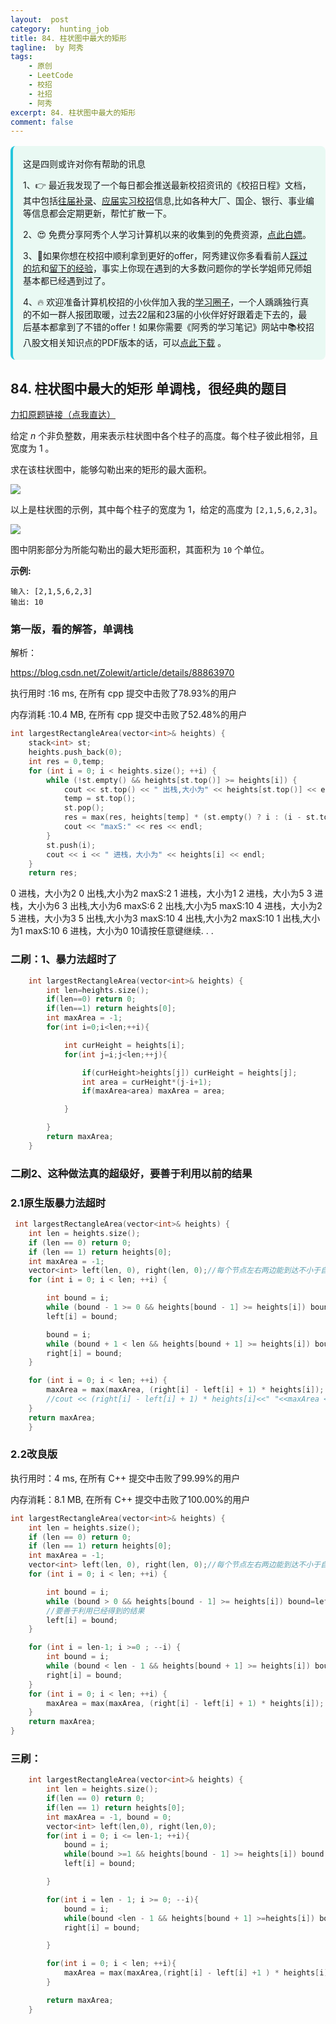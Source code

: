 ```yaml
---
layout:  post
category:  hunting_job
title: 84. 柱状图中最大的矩形
tagline:  by 阿秀
tags:
    - 原创
    - LeetCode
    - 校招
    - 社招
    - 阿秀
excerpt: 84. 柱状图中最大的矩形
comment: false
---
```






<div style="border-color: #24C6DC;
            background-color: #e9f9f3;         
            margin: 1rem 0;
        padding: .25rem 1rem;
        border-left-width: .3rem;
        border-left-style: solid;
        border-radius: .5rem;
        color: inherit;">
  <p>这是四则或许对你有帮助的讯息</p>
  <p>1、👉 最近我发现了一个每日都会推送最新校招资讯的《校招日程》文档，其中包括<a style="text-decoration: underline" href="https://flowus.cn/share/ee50d5eb-3cd5-4f74-880e-95b215dd4ff2" target="_blank">往届补录</a>、<a style="text-decoration: underline" href="https://flowus.cn/share/5f327c98-1e31-46c8-b86b-5ac6105e021f" target="_blank">应届实习校招</a>信息,比如各种大厂、国企、银行、事业编等信息都会定期更新，帮忙扩散一下。</p>  
  <p>2、😍
    免费分享阿秀个人学习计算机以来的收集到的免费资源，<a style="text-decoration: underline" href="/notes/07-resources/01-free/01-introduce.html" target="_blank">点此白嫖</a>。
  </p>
  <p>3、🚀如果你想在校招中顺利拿到更好的offer，阿秀建议你多看看前人<a style="text-decoration: underline" href="https://www.yuque.com/tuobaaxiu/httmmc/npg1k81zeq4wfpyz" target="_blank">踩过的坑</a>和<a style="text-decoration: underline"  target="_blank" href="https://www.yuque.com/tuobaaxiu/httmmc/gge9ppd0mbu2d3dp">留下的经验</a>，事实上你现在遇到的大多数问题你的学长学姐师兄师姐基本都已经遇到过了。
  </p>
  <p>4、🔥 欢迎准备计算机校招的小伙伴加入我的<a  style="text-decoration: underline" href="https://www.yuque.com/tuobaaxiu/httmmc/xg0otqvc17wfx4u9" target="_blank">学习圈子</a>，一个人踽踽独行真的不如一群人报团取暖，过去22届和23届的小伙伴好好跟着走下去的，最后基本都拿到了不错的offer！如果你需要《阿秀的学习笔记》网站中📚︎校招八股文相关知识点的PDF版本的话，可以<a style="text-decoration: underline" href="/notes/08-other/02-question.html#_5、如何下载阿秀的学习笔记内容pdf版本" target="_blank">点此下载</a> 。</p>   </div>


<p id="柱状图中最大的矩形"></p>



## 84. 柱状图中最大的矩形 单调栈，很经典的题目

[力扣原题链接（点我直达）](https://leetcode-cn.com/problems/largest-rectangle-in-histogram/)

给定 *n* 个非负整数，用来表示柱状图中各个柱子的高度。每个柱子彼此相邻，且宽度为 1 。

求在该柱状图中，能够勾勒出来的矩形的最大面积。

 

![](https://axiu-image-bed.oss-cn-shanghai.aliyuncs.com/img/202207032130915.png)

以上是柱状图的示例，其中每个柱子的宽度为 1，给定的高度为 `[2,1,5,6,2,3]`。

 

![](https://axiu-image-bed.oss-cn-shanghai.aliyuncs.com/img/202207032131564.png)

图中阴影部分为所能勾勒出的最大矩形面积，其面积为 `10` 个单位。

 

**示例:**

```
输入: [2,1,5,6,2,3]
输出: 10
```





### 第一版，看的解答，单调栈

解析：

https://blog.csdn.net/Zolewit/article/details/88863970

执行用时 :16 ms, 在所有 cpp 提交中击败了78.93%的用户

内存消耗 :10.4 MB, 在所有 cpp 提交中击败了52.48%的用户



```c++
int largestRectangleArea(vector<int>& heights) {
	stack<int> st;
	heights.push_back(0);
	int res = 0,temp;
	for (int i = 0; i < heights.size(); ++i) {
		while (!st.empty() && heights[st.top()] >= heights[i]) {
			cout << st.top() << " 出栈,大小为" << heights[st.top()] << endl;;
			temp = st.top();
			st.pop();
			res = max(res, heights[temp] * (st.empty() ? i : (i - st.top() - 1)));
			cout << "maxS:" << res << endl;
		}
		st.push(i);
		cout << i << " 进栈，大小为" << heights[i] << endl;
	}
	return res;


```



0 进栈，大小为2
0 出栈,大小为2
maxS:2
1 进栈，大小为1
2 进栈，大小为5
3 进栈，大小为6
3 出栈,大小为6
maxS:6
2 出栈,大小为5
maxS:10
4 进栈，大小为2
5 进栈，大小为3
5 出栈,大小为3
maxS:10
4 出栈,大小为2
maxS:10
1 出栈,大小为1
maxS:10
6 进栈，大小为0
10请按任意键继续. . .





### 二刷：1、暴力法超时了

~~~cpp
    int largestRectangleArea(vector<int>& heights) {
        int len=heights.size();
        if(len==0) return 0;
        if(len==1) return heights[0];
        int maxArea = -1;
        for(int i=0;i<len;++i){

            int curHeight = heights[i];
            for(int j=i;j<len;++j){

                if(curHeight>heights[j]) curHeight = heights[j];
                int area = curHeight*(j-i+1);
                if(maxArea<area) maxArea = area;

            }

        }
        return maxArea;
    }
~~~

### 二刷2、这种做法真的超级好，要善于利用以前的结果

### 2.1原生版暴力法超时

~~~cpp
 int largestRectangleArea(vector<int>& heights) {
	int len = heights.size();
	if (len == 0) return 0;
	if (len == 1) return heights[0];
	int maxArea = -1;
	vector<int> left(len, 0), right(len, 0);//每个节点左右两边能到达不小于自己高度的最大距离
	for (int i = 0; i < len; ++i) {

		int bound = i;
		while (bound - 1 >= 0 && heights[bound - 1] >= heights[i]) bound--;
		left[i] = bound;

		bound = i;
		while (bound + 1 < len && heights[bound + 1] >= heights[i]) bound++;
		right[i] = bound;
	}

	for (int i = 0; i < len; ++i) {
		maxArea = max(maxArea, (right[i] - left[i] + 1) * heights[i]);
		//cout << (right[i] - left[i] + 1) * heights[i]<<" "<<maxArea << endl;
	}
	return maxArea;
    }
~~~



### 2.2改良版

执行用时：4 ms, 在所有 C++ 提交中击败了99.99%的用户

内存消耗：8.1 MB, 在所有 C++ 提交中击败了100.00%的用户

~~~cpp
int largestRectangleArea(vector<int>& heights) {
	int len = heights.size();
	if (len == 0) return 0;
	if (len == 1) return heights[0];
	int maxArea = -1;
	vector<int> left(len, 0), right(len, 0);//每个节点左右两边能到达不小于自己高度的最大距离
	for (int i = 0; i < len; ++i) {

		int bound = i;
		while (bound > 0 && heights[bound - 1] >= heights[i]) bound=left[bound-1];//，如果说bound -1 的值已经很小了，直接用就行，就不用再自己慢慢遍历了，左边最小就是0了，右边最大也就是len-1
		//要善于利用已经得到的结果
		left[i] = bound;
	}

	for (int i = len-1; i >=0 ; --i) {
		int bound = i;
		while (bound < len - 1 && heights[bound + 1] >= heights[i]) bound = right[bound + 1];
		right[i] = bound;
	}
	for (int i = 0; i < len; ++i) {
		maxArea = max(maxArea, (right[i] - left[i] + 1) * heights[i]);
	}
	return maxArea;
}
~~~





### 三刷：

~~~cpp
    int largestRectangleArea(vector<int>& heights) {
        int len = heights.size();
        if(len == 0) return 0;
        if(len == 1) return heights[0];
        int maxArea = -1, bound = 0;
        vector<int> left(len,0), right(len,0);
        for(int i = 0; i <= len-1; ++i){
            bound = i;
            while(bound >=1 && heights[bound - 1] >= heights[i]) bound = left[bound - 1];
            left[i] = bound;

        }

        for(int i = len - 1; i >= 0; --i){
            bound = i;
            while(bound <len - 1 && heights[bound + 1] >=heights[i]) bound = right[bound + 1];
            right[i] = bound;

        }

        for(int i = 0; i < len; ++i){
            maxArea = max(maxArea,(right[i] - left[i] +1 ) * heights[i]);
        }

        return maxArea;
    }
~~~

<p id="最大矩形"></p>



